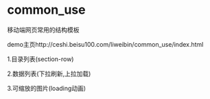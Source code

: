 # common_use
移动端网页常用的结构模板

demo主页http://ceshi.beisu100.com/liweibin/common_use/index.html

1.目录列表(section-row)

2.数据列表(下拉刷新,上拉加载)

3.可缩放的图片(loading动画)

